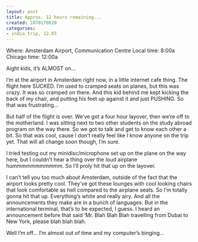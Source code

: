 ```yaml
---
layout: post
title: Approx. 12 hours remaining...
created: 1070170620
categories:
- india trip, 12.03
---
```

Where: Amsterdam Airport, Communication Centre
Local time: 8:00a
Chicago time: 12:00a

Aight kids, it’s ALMOST on…

I’m at the airport in Amsterdam right now, in a little internet cafe thing. The flight here SUCKED. I’m used to cramped seats on planes, but this was crazy. It was so cramped on there. And this kid behind me kept kicking the back of my chair, and putting his feet up against it and just PUSHING. So that was frustrating…

But half of the flight is over. We’ve got a four hour layover, then we’re off to the motherland. I was sitting next to two other students on the study abroad program on the way there. So we got to talk and get to know each other a bit. So that was cool, cause I don’t really feel like I know anyone on the trip yet. That will all change soon though, I’m sure.

I tried testing out my minidisc/microphone set up on the plane on the way here, but I couldn’t hear a thing over the loud airplane hummmmmmmmmmm. So I’ll proly hit that up on the layover.

I can’t tell you too much about Amsterdam, outside of the fact that the airport looks pretty cool. They’ve got these lounges with cool looking chairs that look comfortable as hell compared to the airplane seats. So I’m totally gonna hit that up. Everything’s white and really airy. And all the announcements they make are in a bunch of languages. But in the international terminal, that’s to be expected, I guess. I heard an announcement before that said ‘Mr. Blah Blah Blah travelling from Dubai to New York, please blah blah blah.

Well I’m off… I’m almost out of time and my computer’s binging… 
